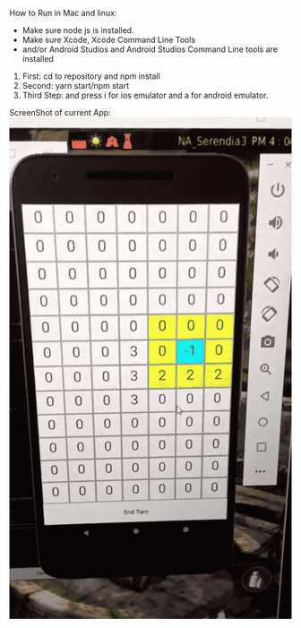 How to Run in Mac and linux:

* Make sure node js is installed.
* Make sure Xcode, Xcode Command Line Tools
* and/or Android Studios and Android Studios Command Line tools are installed

1. First: cd to repository and npm install
2. Second: yarn start/npm start
3. Third Step: and press i for ios emulator and a for android emulator.

ScreenShot of current App:
![Screenshot with winrate](https://github.com/yinyifu/BoardGame/blob/master/Images/2018-06-12%2010_23_41.gif "screen1")
